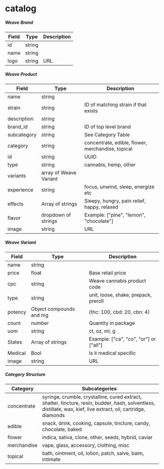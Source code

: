 # catalog

##### Weave Brand


| Field       | Type                  | Description                                       |
|-------------|-----------------------|---------------------------------------------------|
| id          | string                |                                                   |
| name        | string                |                                                   |
| logo        | string               | URL      |

##### Weave Product

| Field       | Type                  | Description                                       |
|-------------|-----------------------|---------------------------------------------------|
| name        | string                |                                                   |
| strain      | string                | ID of matching strain if that exists              |
| description | string                |                                                   |
| brand_id    | string                | ID of top level brand                                              |
| subcategory | string                | See Category Table                                |
| category    | string                | concentrate, edible, flower, merchandise, topical |
| id          | string                | UUID                                              |
| type        | string                | cannabis, hemp, other                             |
| variants    | array of Weave Variant|                                                   |
| experience  | string                | focus, unwind, sleep, energize etc                |
| effects     | Array of strings      | Sleepy, hungry, pain relief, happy, relaxed       |
| flavor      | dropdown of strings   | Example: ["pine", "lemon", "chocolate"]           |
| image       | string                | URL                                               |

##### Weave Variant

| Field     | Type                | Description                                 |
|-----------|---------------------|---------------------------------------------|
| name      | string              |                                             |
| price     | float               | Base retail price                           |
| cpc       | string              | Weave cannabis product code                 |
| type      | string              | unit, loose, shake, prepack, preroll        |
| potency   | Object compounds and mg| {thc: 100, cbd: 20, cbn: 4}              |
| count     | number              | Quantity in package                         |
| uom       | string              | ct, oz, ml, g                               |
| States    | Array of strings    | Example: ["ca", "co", "or"] or ["all"]      |
| Medical   | Bool                | Is it medical specific                      |
| image     | string              | URL                                         |

##### Category Structure

| Category    | Subcategories                                                                                                           |
|-------------|-------------------------------------------------------------------------------------------------------------------------|
| concentrate | syringe, crumble, crystalline, cured extract, shatter, tincture, resin, budder, hash, solventless, distillate, wax, kief, live extract, oil, cartridge, diamonds |
| edible      | snack, drink, cooking, capsule, tincture, candy, chocolate, baked                                                      |
| flower      | indica, sativa, clone, other, seeds, hybrid, caviar                                                                     |
| merchandise | vape, glass, accessory, clothing, misc                                                                                  |
| topical     | bath, ointment, oil, lotion, patch, salve, balm, intimate   
